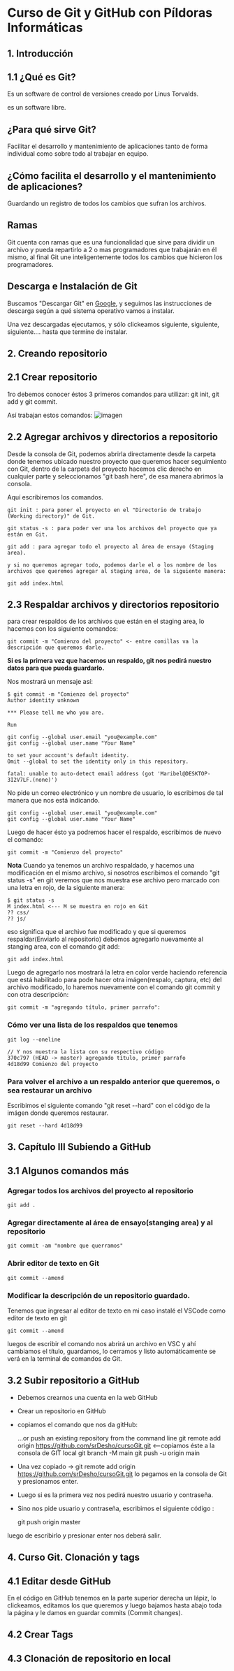 # Curso de Git y GitHub con Píldoras Informáticas

## 1. Introducción

## 1.1 ¿Qué es Git?

Es un software de control de versiones creado por Linus Torvalds.

es un software libre.

## ¿Para qué sirve Git?

Facilitar el desarrollo y mantenimiento de aplicaciones tanto de forma individual como sobre todo al trabajar en equipo.

## ¿Cómo facilita el desarrollo y el mantenimiento de aplicaciones?

Guardando un registro de todos los cambios que sufran los archivos.

## Ramas

Git cuenta con ramas que es una funcionalidad que sirve para dividir un archivo y pueda repartirlo a 2 o mas programadores que trabajarán en él mismo, al final Git une inteligentemente todos los cambios que hicieron los programadores.

## Descarga e Instalación de Git

Buscamos "Descargar Git" en [Google](https://www.google.com/), y seguimos las instrucciones de descarga según a qué sistema operativo vamos a instalar.

Una vez descargadas ejecutamos, y sólo clickeamos siguiente, siguiente, siguiente.... hasta que termine de instalar.

## 2. Creando repositorio

## 2.1 Crear repositorio 

1ro debemos conocer éstos 3 primeros comandos para utilizar: git init, git add y git commit.

Así trabajan estos comandos: ![imagen](https://miro.medium.com/max/1372/0*AtDEJJwMtdcMMVrQ.png) 

## 2.2 Agregar archivos y directorios a repositorio

Desde la consola de Git, podemos abrirla directamente desde la carpeta donde tenemos ubicado nuestro proyecto que queremos hacer seguimiento con Git, dentro de la carpeta del proyecto hacemos clic derecho en cualquier parte y seleccionamos "git bash here", de esa manera abrimos la consola.

Aquí escribiremos los comandos.

    git init : para poner el proyecto en el "Directorio de trabajo (Working directory)" de Git.

    git status -s : para poder ver una los archivos del proyecto que ya están en Git.

    git add : para agregar todo el proyecto al área de ensayo (Staging area).

    y si no queremos agregar todo, podemos darle el o los nombre de los archivos que queremos agregar al staging area, de la siguiente manera:

    git add index.html

## 2.3 Respaldar archivos y directorios repositorio

para crear respaldos de los archivos que están en el staging area, lo hacemos con los siguiente comandos:

    git commit -m "Comienzo del proyecto" <- entre comillas va la descripción que queremos darle.

**Si es la primera vez que hacemos un respaldo, git nos pedirá nuestro datos para que pueda guardarlo.**

Nos mostrará un mensaje así: 

    $ git commit -m "Comienzo del proyecto"
    Author identity unknown

    *** Please tell me who you are.

    Run

    git config --global user.email "you@example.com"
    git config --global user.name "Your Name"

    to set your account's default identity.
    Omit --global to set the identity only in this repository.

    fatal: unable to auto-detect email address (got 'Maribel@DESKTOP-3I2V7LF.(none)')

No pide un correo electrónico y un nombre de usuario, lo escribimos de tal manera que nos está indicando.

    git config --global user.email "you@example.com"
    git config --global user.name "Your Name"

Luego de hacer ésto ya podremos hacer el respaldo, escribimos de nuevo el comando:

    git commit -m "Comienzo del proyecto"

**Nota**
Cuando ya tenemos un archivo respaldado, y hacemos una modificación en el mismo archivo, si nosotros escribimos el comando "git status -s" en git veremos que nos muestra ese archivo pero marcado con una letra en rojo, de la siguiente manera:

    $ git status -s
    M index.html <--- M se muestra en rojo en Git
    ?? css/
    ?? js/

eso significa que el archivo fue modificado y que si queremos respaldar(Enviarlo al repositorio) debemos agregarlo nuevamente al stanging area, con el comando git add:

    git add index.html

Luego de agregarlo nos mostrará la letra en color verde haciendo referencia que está habilitado para pode hacer otra imágen(respalo, captura, etc) del archivo modificado, lo haremos nuevamente con el comando git commit y con otra descripción:

    git commit -m "agregando título, primer parrafo":

### Cómo ver una lista de los respaldos que tenemos

    git log --oneline

    // Y nos muestra la lista con su respectivo código
    370c797 (HEAD -> master) agregando título, primer parrafo
    4d18d99 Comienzo del proyecto


### Para volver el archivo a un respaldo anterior que queremos, o sea restaurar un archivo

Escribimos el siguiente comando "git reset --hard" con el código de la imágen donde queremos restaurar.

    git reset --hard 4d18d99

## 3. Capítulo III Subiendo a GitHub

## 3.1 Algunos comandos más

### Agregar todos los archivos del proyecto al repositorio

    git add . 

### Agregar directamente al área de ensayo(stanging area) y al repositorio

    git commit -am "nombre que querramos"

### Abrir editor de texto en Git
    
    git commit --amend

### Modificar la descripción de un repositorio guardado.

Tenemos que ingresar al editor de texto en mi caso instalé el VSCode como editor de texto en git

    git commit --amend

luegos de escribir el comando nos abrirá un archivo en VSC y ahí cambiamos el título, guardamos, lo cerramos y listo automáticamente se verá en la terminal de comandos de Git.

## 3.2 Subir repositorio a GitHub

- Debemos crearnos una cuenta en la web GitHub
- Crear un repositorio en GitHub
- copiamos el comando que nos da gitHub:

    …or push an existing repository from the command line
    git remote add origin https://github.com/srDesho/cursoGit.git  <--copiamos éste a la consola de GIT local
    git branch -M main
    git push -u origin main

- Una vez copiado -> git remote add origin https://github.com/srDesho/cursoGit.git
lo pegamos en la consola de Git y presionamos enter.

- Luego si es la primera vez nos pedirá nuestro usuario y contraseña.
- Sino nos pide usuario y contraseña, escribimos el siguiente código :

    git push origin master

luego de escribirlo y presionar enter nos deberá salir.

## 4. Curso Git. Clonación y tags
## 4.1 Editar desde GitHub

En el código en GitHub tenemos en la parte superior derecha un lápiz, lo clickeamos, editamos los que queremos y luego bajamos hasta abajo toda la página y le damos en guardar commits (Commit changes).

## 4.2 Crear Tags

## 4.3 Clonación de repositorio en local

##
